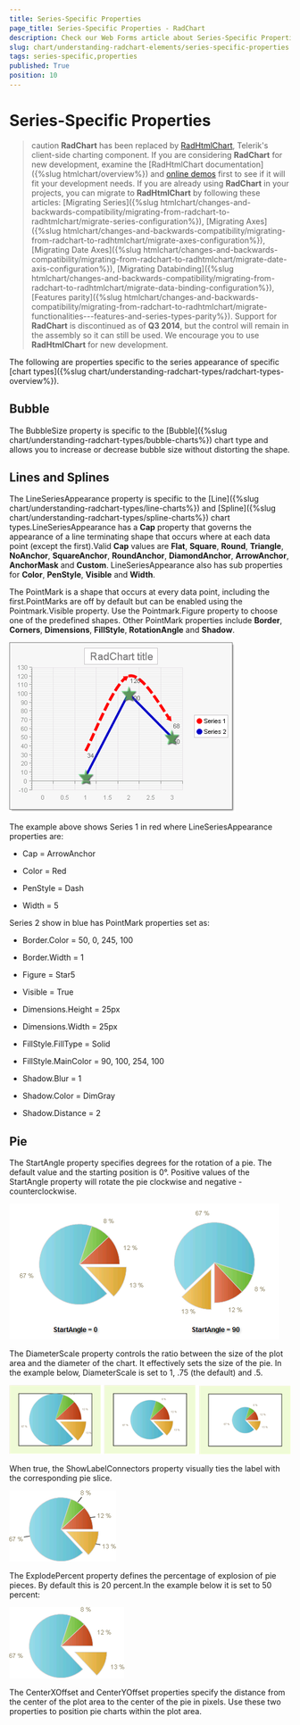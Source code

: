 ```yaml
---
title: Series-Specific Properties
page_title: Series-Specific Properties - RadChart
description: Check our Web Forms article about Series-Specific Properties.
slug: chart/understanding-radchart-elements/series-specific-properties
tags: series-specific,properties
published: True
position: 10
---
```


# Series-Specific Properties

>caution  **RadChart** has been replaced by [RadHtmlChart](https://www.telerik.com/products/aspnet-ajax/html-chart.aspx), Telerik's client-side charting component. If you are considering **RadChart** for new development, examine the [RadHtmlChart documentation]({%slug htmlchart/overview%}) and [online demos](https://demos.telerik.com/aspnet-ajax/htmlchart/examples/overview/defaultcs.aspx) first to see if it will fit your development needs. If you are already using **RadChart** in your projects, you can migrate to **RadHtmlChart** by following these articles: [Migrating Series]({%slug htmlchart/changes-and-backwards-compatibility/migrating-from-radchart-to-radhtmlchart/migrate-series-configuration%}), [Migrating Axes]({%slug htmlchart/changes-and-backwards-compatibility/migrating-from-radchart-to-radhtmlchart/migrate-axes-configuration%}), [Migrating Date Axes]({%slug htmlchart/changes-and-backwards-compatibility/migrating-from-radchart-to-radhtmlchart/migrate-date-axis-configuration%}), [Migrating Databinding]({%slug htmlchart/changes-and-backwards-compatibility/migrating-from-radchart-to-radhtmlchart/migrate-data-binding-configuration%}), [Features parity]({%slug htmlchart/changes-and-backwards-compatibility/migrating-from-radchart-to-radhtmlchart/migrate-functionalities---features-and-series-types-parity%}). Support for **RadChart** is discontinued as of **Q3 2014**, but the control will remain in the assembly so it can still be used. We encourage you to use **RadHtmlChart** for new development.

The following are properties specific to the series appearance of specific [chart types]({%slug chart/understanding-radchart-types/radchart-types-overview%}).

## Bubble

The BubbleSize property is specific to the [Bubble]({%slug chart/understanding-radchart-types/bubble-charts%}) chart type and allows you to increase or decrease bubble size without distorting the shape.

## Lines and Splines

The LineSeriesAppearance property is specific to the [Line]({%slug chart/understanding-radchart-types/line-charts%}) and [Spline]({%slug chart/understanding-radchart-types/spline-charts%}) chart types.LineSeriesAppearance has a **Cap** property that governs the appearance of a line terminating shape that occurs where at each data point (except the first).Valid **Cap** values are **Flat**, **Square**, **Round**, **Triangle**, **NoAnchor**, **SquareAnchor**, **RoundAnchor**, **DiamondAnchor**, **ArrowAnchor**, **AnchorMask** and **Custom**. LineSeriesAppearance also has sub properties for **Color**, **PenStyle**, **Visible** and **Width**.

The PointMark is a shape that occurs at every data point, including the first.PointMarks are off by default but can be enabled using the Pointmark.Visible property. Use the Pointmark.Figure property to choose one of the predefined shapes. Other PointMark properties include **Border**, **Corners**, **Dimensions**, **FillStyle**, **RotationAngle** and **Shadow**.

![LineSeriesAppearance](images/radchart-understandingelements025.png)

The example above shows Series 1 in red where LineSeriesAppearance properties are:

* Cap = ArrowAnchor

* Color = Red

* PenStyle = Dash

* Width = 5

Series 2 show in blue has PointMark properties set as:

* Border.Color = 50, 0, 245, 100

* Border.Width = 1

*  Figure  = Star5

* Visible = True

* Dimensions.Height = 25px

* Dimensions.Width = 25px

* FillStyle.FillType = Solid

* FillStyle.MainColor = 90, 100, 254, 100

* Shadow.Blur = 1

* Shadow.Color = DimGray

* Shadow.Distance = 2

## Pie

The StartAngle property specifies degrees for the rotation of a pie. The default value and the starting position is 0°. Positive values of the StartAngle property will rotate the pie clockwise and negative - counterclockwise.

![StartAngle Example](images/radchart-understandingelements026.png)

The DiameterScale property controls the ratio between the size of the plot area and the diameter of the chart. It effectively sets the size of the pie. In the example below, DiameterScale is set to 1, .75 (the default) and .5. 

![DiameterScale Example](images/radchart-understandingelements027.png)

When true, the ShowLabelConnectors property visually ties the label with the corresponding pie slice.

![ShowLabelConnectors](images/radchart-understandingelements028.png)

The ExplodePercent property defines the percentage of explosion of pie pieces. By default this is 20 percent.In the example below it is set to 50 percent:

![ExplodePercent Example](images/radchart-understandingelements029.png)

The CenterXOffset and CenterYOffset properties specify the distance from the center of the plot area to the center of the pie in pixels. Use these two properties to position pie charts within the plot area.


